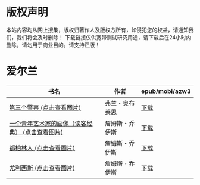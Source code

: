 # 版权声明

本站内容均从网上搜集，版权归著作人及版权方所有，如侵犯您的权益，请通知我们，我们将会及时删除！ 下载链接仅供宽带测试研究用途，请下载后在24小时内删除，请勿用于商业目的。请支持正版！

# 爱尔兰

| 书名 | 作者 | epub/mobi/azw3 |
| --- | --- | --- |
| [第三个警察 (点击查看图片)](https://www.dushupai.com/attachment/2024/06/08/394ed3e382886950.jpg) | 弗兰・奥布莱恩 | [下载](https://url89.ctfile.com/f/31084289-1357046809-668e12?p=8866) |
| [一个青年艺术家的画像（读客经典） (点击查看图片)](https://www.dushupai.com/attachment/2024/06/05/7ba23303536ea4f9.jpg) | 詹姆斯・乔伊斯 | [下载](https://url89.ctfile.com/f/31084289-1357024966-4ddb18?p=8866) |
| [都柏林人 (点击查看图片)](https://www.dushupai.com/attachment/2024/06/04/c078d1a1f3e2c981.jpg) | 詹姆斯・乔伊斯 | [下载](https://url89.ctfile.com/f/31084289-1357020115-886df2?p=8866) |
| [尤利西斯 (点击查看图片)](https://www.dushupai.com/attachment/2024/06/02/37315ebffb3ee4a6.jpg) | 詹姆斯・乔伊斯 | [下载](https://url89.ctfile.com/f/31084289-1357013971-811c23?p=8866) |
